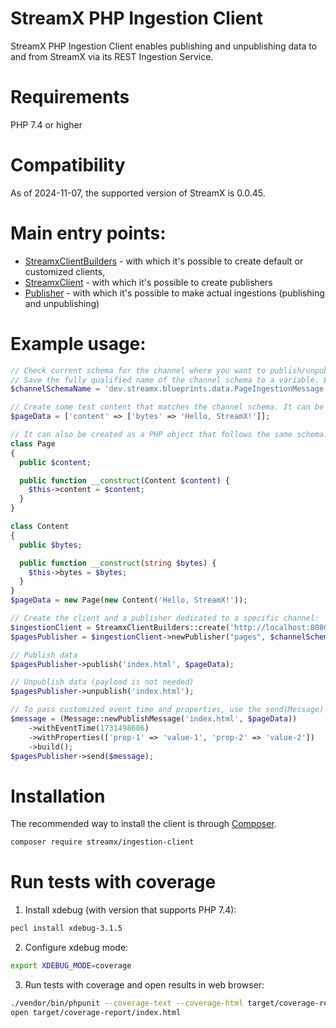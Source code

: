 # StreamX PHP Ingestion Client

StreamX PHP Ingestion Client enables publishing and unpublishing data to and from StreamX via its
REST Ingestion Service.

# Requirements
PHP 7.4 or higher

# Compatibility
As of 2024-11-07, the supported version of StreamX is 0.0.45.

# Main entry points:

- [StreamxClientBuilders](src/Builders/StreamxClientBuilders.php) - with which it's possible to
  create default or customized clients,
- [StreamxClient](src/StreamxClient.php) - with which it's possible to create publishers
- [Publisher](src/Publisher/Publisher.php) - with which it's possible to make actual ingestions (publishing and unpublishing)

# Example usage:

```php
// Check current schema for the channel where you want to publish/unpublish, using appropriate StreamX endpoint.
// Save the fully qualified name of the channel schema to a variable. Example:
$channelSchemaName = 'dev.streamx.blueprints.data.PageIngestionMessage';

// Create some test content that matches the channel schema. It can be created as an associative array:
$pageData = ['content' => ['bytes' => 'Hello, StreamX!']];

// It can also be created as a PHP object that follows the same schema:
class Page
{
  public $content;

  public function __construct(Content $content) {
    $this->content = $content;
  }
}

class Content
{
  public $bytes;

  public function __construct(string $bytes) {
    $this->bytes = $bytes;
  }
}
$pageData = new Page(new Content('Hello, StreamX!'));

// Create the client and a publisher dedicated to a specific channel:
$ingestionClient = StreamxClientBuilders::create('http://localhost:8080')->build();
$pagesPublisher = $ingestionClient->newPublisher("pages", $channelSchemaName);

// Publish data
$pagesPublisher->publish('index.html', $pageData);

// Unpublish data (payload is not needed)
$pagesPublisher->unpublish('index.html');

// To pass customized event time and properties, use the send(Message) method:
$message = (Message::newPublishMessage('index.html', $pageData))
    ->withEventTime(1731498686)
    ->withProperties(['prop-1' => 'value-1', 'prop-2' => 'value-2'])
    ->build();
$pagesPublisher->send($message);
```

# Installation

The recommended way to install the client is through
[Composer](https://getcomposer.org/).

```bash
composer require streamx/ingestion-client
```

# Run tests with coverage

1. Install xdebug (with version that supports PHP 7.4):
```bash
pecl install xdebug-3.1.5
```

2. Configure xdebug mode:
```bash
export XDEBUG_MODE=coverage
```

3. Run tests with coverage and open results in web browser:
```bash
./vendor/bin/phpunit --coverage-text --coverage-html target/coverage-report
open target/coverage-report/index.html
```
